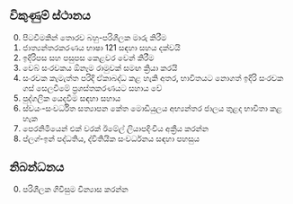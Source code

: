 ## විකුණුම් ස්ථානය

0. පිටවීමකින් තොරව බහු-පරිශීලක මාරු කිරීම
1. ජාත්‍යන්තරකරණය භාෂා 121 සඳහා සහය දක්වයි
2. ඉදිරිපස සහ පසුපස කෙළවර වෙන් කිරීම
3. වෙබ් සංරචකය ඕනෑම රාමුවක් සමඟ ක්‍රියා කරයි
4. සංරචක කැමැත්ත පරිදි ඒකාබද්ධ කළ හැකි අතර, භාවිතයට නොගත් ඉදිරි සංරචක ගස් සෙලවීමේ ප්‍රශස්තකරණයට සහාය වේ
5. පුද්ගලික යෙදවීම සඳහා සහාය
6. ස්වයං-සංවර්ධිත සත්‍යාපන කේත මොඩියුලය අභ්‍යන්තර ජාලය තුළද භාවිතා කළ හැක
7. පෙරනිමියෙන් එක් වරක් ඊමේල් ලියාපදිංචිය අක්‍රීය කරන්න
8. ප්ලග්-ඉන් පද්ධතිය, ද්විතියික සංවර්ධනය සඳහා පහසුය

## නිබන්ධනය

0. පරිශීලක ගිවිසුම වින්‍යාස කරන්න